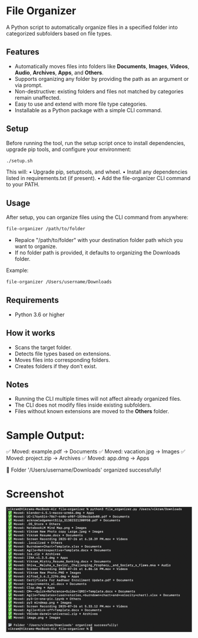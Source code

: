 # File Organizer

A Python script to automatically organize files in a specified folder into categorized subfolders based on file types.

## Features

- Automatically moves files into folders like **Documents**, **Images**, **Videos**, **Audio**, **Archives**, **Apps**, and **Others**.
- Supports organizing any folder by providing the path as an argument or via prompt.
- Non-destructive: existing folders and files not matched by categories remain unaffected.
- Easy to use and extend with more file type categories.
- Installable as a Python package with a simple CLI command.

## Setup

Before running the tool, run the setup script once to install dependencies, upgrade pip tools, and configure your environment:

~~~bash
./setup.sh
~~~

This will:
	•	Upgrade pip, setuptools, and wheel.
	•	Install any dependencies listed in requirements.txt (if present).
	•	Add the file-organizer CLI command to your PATH.

## Usage

After setup, you can organize files using the CLI command from anywhere:

~~~bash
file-organizer /path/to/folder
~~~

- Repalce "/path/to/folder" with your destination folder path which you want to organize.
- If no folder path is provided, it defaults to organizing the Downloads folder.

Example:

~~~bash
file-organizer /Users/username/Downloads
~~~

## Requirements

- Python 3.6 or higher

## How it works

- Scans the target folder.
- Detects file types based on extensions.
- Moves files into corresponding folders.
- Creates folders if they don’t exist.

## Notes

- Running the CLI multiple times will not affect already organized files.
- The CLI does not modify files inside existing subfolders.
- Files without known extensions are moved to the **Others** folder.

# Sample Output:
✅ Moved: example.pdf → Documents
✅ Moved: vacation.jpg → Images
✅ Moved: project.zip → Archives
✅ Moved: app.dmg → Apps

📂 Folder '/Users/username/Downloads' organized successfully!

# Screenshot
![Script Output Screenshot](File_Organizer_Screenshot.PNG)